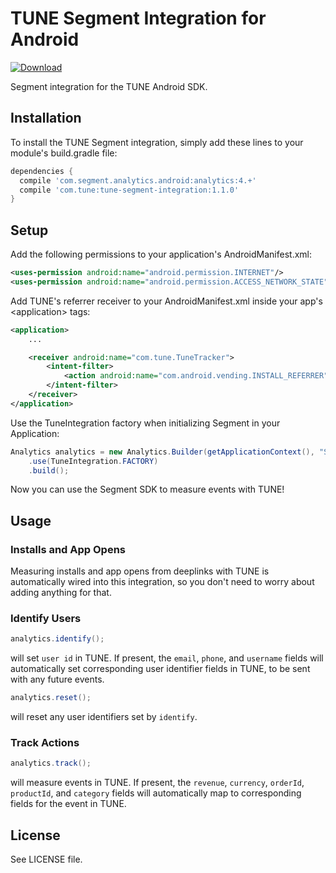 # TUNE Segment Integration for Android

[ ![Download](https://api.bintray.com/packages/tune/TuneMarketingConsoleSDK/TuneSegmentIntegration/images/download.svg) ](https://bintray.com/tune/TuneMarketingConsoleSDK/TuneSegmentIntegration/_latestVersion)


Segment integration for the TUNE Android SDK.

## Installation
To install the TUNE Segment integration, simply add these lines to your
module's build.gradle file:
```groovy
dependencies {
  compile 'com.segment.analytics.android:analytics:4.+'
  compile 'com.tune:tune-segment-integration:1.1.0'
}
```

## Setup

Add the following permissions to your application's AndroidManifest.xml:
```xml
<uses-permission android:name="android.permission.INTERNET"/>
<uses-permission android:name="android.permission.ACCESS_NETWORK_STATE"/>
```

Add TUNE's referrer receiver to your AndroidManifest.xml inside your app's \<application\> tags:
```xml
<application>
    ...

    <receiver android:name="com.tune.TuneTracker">
        <intent-filter>
            <action android:name="com.android.vending.INSTALL_REFERRER" />
        </intent-filter>
    </receiver>
</application>
```

Use the TuneIntegration factory when initializing Segment in your Application:

```java
Analytics analytics = new Analytics.Builder(getApplicationContext(), "SEGMENT_WRITE_KEY")
    .use(TuneIntegration.FACTORY)
    .build();
```

Now you can use the Segment SDK to measure events with TUNE!

## Usage

### Installs and App Opens
Measuring installs and app opens from deeplinks with TUNE is automatically wired into this integration,
so you don't need to worry about adding anything for that.


### Identify Users
```java
analytics.identify();
```
will set `user id` in TUNE. If present, the `email`, `phone`, and `username` fields will automatically set corresponding user identifier
fields in TUNE, to be sent with any future events.

```java
analytics.reset();
```
will reset any user identifiers set by `identify`.


### Track Actions
```java
analytics.track();
```
will measure events in TUNE. If present, the `revenue`, `currency`, `orderId`, `productId`, and `category` fields will automatically
map to corresponding fields for the event in TUNE.

## License
See LICENSE file.
